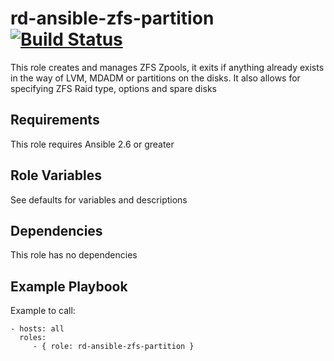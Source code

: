 rd-ansible-zfs-partition [![Build Status](https://travis-ci.org/bbc/rd-ansible-zfs-partition.svg?branch=master)](https://travis-ci.org/bbc/rd-ansible-zfs-partition)
=========

This role creates and manages ZFS Zpools, it exits if anything already exists in the way of LVM, MDADM or partitions on the disks.
It also allows for specifying ZFS Raid type, options and spare disks

Requirements
------------

This role requires Ansible 2.6 or greater

Role Variables
--------------

See defaults for variables and descriptions

Dependencies
------------

This role has no dependencies

Example Playbook
----------------

Example to call:

    - hosts: all
      roles:
         - { role: rd-ansible-zfs-partition }
